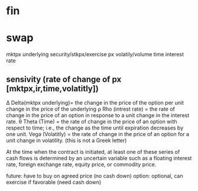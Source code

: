 fin
===

swap
====
mktpx underlying security/stkpx/exercise px
volatily/volume
time
interest rate

sensivity (rate of change of px [mktpx,ir,time,volatitly])
--------
Δ Delta(mktpx underlying)= the change in the price of the option per unit change in the price of the underlying
ρ Rho   (intrest rate)   = the rate of change in the price of an option in response to a unit change in the interest rate.
θ Theta (Time)           = the rate of change in the price of an option with respect to time; i.e., the change as the time until expiration decreases by one unit.
Vega    (Volatitly)     = the rate of change in the price of an option for a unit change in volatility.
(this is not a Greek letter) 



At the time when the contract is initiated, at least one of these series of cash flows is determined by an uncertain variable such as a floating interest rate, foreign exchange rate, equity price, or commodity price.

future: have to buy on agreed price (no cash down)
option: optional, can exercise if favorable (need cash down)

